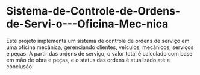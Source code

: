 # Sistema-de-Controle-de-Ordens-de-Servi-o---Oficina-Mec-nica
Este projeto implementa um sistema de controle de ordens de serviço em uma oficina mecânica, gerenciando clientes, veículos, mecânicos, serviços e peças. A partir das ordens de serviço, o valor total é calculado com base em mão de obra e peças, e o status das ordens é atualizado até a conclusão.
